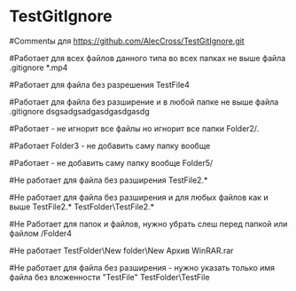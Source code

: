 # TestGitIgnore

#Commentы для https://github.com/AlecCross/TestGitIgnore.git

#Работает для всех файлов данного типа во всех папках не выше файла .gitignore
*.mp4

#Работает для файла без разрешения
TestFile4

#Работает для файла без разширение и в любой папке не выше файла .gitignore
dsgsadgsadgasdgasdgasdg

#Работает - не игнорит все файлы но игнорит все папки
Folder2/*.*

#Работает
Folder3 - не добавить саму папку вообще

#Работает - не добавить саму папку вообще
Folder5/ 

#Не работает для файла без разширения
TestFile2.*

#Не работает для файла без разширения и для любых файлов как и выше TestFile2.*
TestFolder\TestFile2.*

#Не Работает для папок и файлов, нужно убрать слеш перед папкой или файлом
/Folder4

#Не работает
TestFolder\New folder\New Архив WinRAR.rar

#Не работает для файла без разширения - нужно указать только имя файла без вложенности "TestFile"
TestFolder\TestFile
